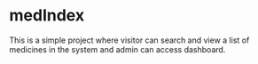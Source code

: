 # medIndex
This is a simple project where visitor can search and view a list of medicines in the system and admin can access dashboard.
